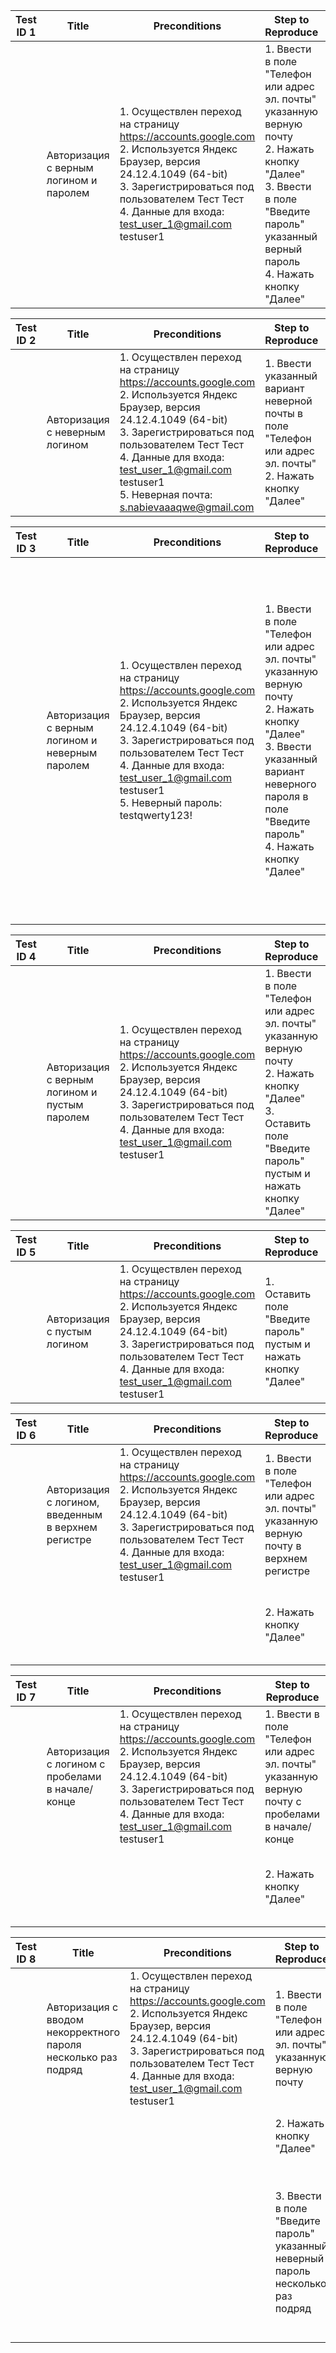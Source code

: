 | **Test ID 1** | **Title**                          | **Preconditions**                                                                                                                                                 | **Step to Reproduce**                                                                                     | **Expected Results**                                                           | **Priority** | **Status** |
|-------------|------------------------------------|------------------------------------------------------------------------------------------------------------------------------------------------------------------|-----------------------------------------------------------------------------------------------------------|--------------------------------------------------------------------------------|--------------|------------|
|            | Авторизация с верным логином и паролем | 1. Осуществлен переход на страницу https://accounts.google.com <br> 2. Используется Яндекс Браузер, версия 24.12.4.1049 (64-bit) <br> 3. Зарегистрироваться под пользователем Тест Тест <br> 4. Данные для входа: <br> test_user_1@gmail.com <br> testuser1 | 1. Ввести в поле "Телефон или адрес эл. почты" указанную верную почту <br> 2. Нажать кнопку "Далее" <br> 3. Ввести в поле "Введите пароль" указанный верный пароль <br> 4. Нажать кнопку "Далее" | 1. Введенные данные отображаются на странице <br> 2. Выполнен переход на страницу ввода пароля <br> 3. Ведденый пароль отображается в зашифрованном виде <br> 4. Выполнен переход на страницу авторизированного пользователя | A            | Passed     |

| **Test ID 2** | **Title**                   | **Preconditions**                                                                                                                                                 | **Step to Reproduce**                                                                                              | **Expected Results**                                                        | **Priority** | **Status** |
|-------------|-----------------------------|------------------------------------------------------------------------------------------------------------------------------------------------------------------|----------------------------------------------------------------------------------------------------------------------|----------------------------------------------------------------------------|--------------|------------|
|            | Авторизация с неверным логином | 1. Осуществлен переход на страницу https://accounts.google.com <br> 2. Используется Яндекс Браузер, версия 24.12.4.1049 (64-bit) <br> 3. Зарегистрироваться под пользователем Тест Тест <br> 4. Данные для входа: <br> test_user_1@gmail.com <br> testuser1 <br> 5. Неверная почта: <br> s.nabievaaaqwe@gmail.com | 1. Ввести указанный вариант неверной почты в поле "Телефон или адрес эл. почты" <br> 2. Нажать кнопку "Далее" | 1. Введенные данные отображаются на странице <br> 2. Поле подсвечивается красным цветом с сообщением под ним "Не удалось найти аккаунт Google" | A            | Passed     |

| **Test ID 3** | **Title**                          | **Preconditions**                                                                                                                                                 | **Step to Reproduce**                                                                                              | **Expected Results**                                                                                              | **Priority** | **Status** |
|-------------|------------------------------------|------------------------------------------------------------------------------------------------------------------------------------------------------------------|----------------------------------------------------------------------------------------------------------------------|------------------------------------------------------------------------------------------------------------------|--------------|------------|
|            | Авторизация с верным логином и неверным паролем | 1. Осуществлен переход на страницу https://accounts.google.com <br> 2. Используется Яндекс Браузер, версия 24.12.4.1049 (64-bit) <br> 3. Зарегистрироваться под пользователем Тест Тест <br> 4. Данные для входа: <br> test_user_1@gmail.com <br> testuser1 <br> 5. Неверный пароль: <br> testqwerty123! | 1. Ввести в поле "Телефон или адрес эл. почты" указанную верную почту <br> 2. Нажать кнопку "Далее" <br> 3. Ввести указанный вариант неверного пароля в поле "Введите пароль" <br> 4. Нажать кнопку "Далее" | 1. Введенные данные отображаются на странице <br> 2. Выполнен переход на страницу ввода пароля <br> 3. Введенный пароль отображается в зашифрованном виде <br> 4. Авторизация не выполнена. Поле подсвечивается красным цветом с сообщением под ним "Неверный пароль. Повторите попытку или нажмите на ссылку "Забыли пароль?", чтобы сбросить его." | A            | Passed     |

| **Test ID 4** | **Title**                            | **Preconditions**                                                                                                                                               | **Step to Reproduce**                                                                                              | **Expected Results**                                                                                              | **Priority** | **Status** |
|-------------|--------------------------------------|----------------------------------------------------------------------------------------------------------------------------------------------------------------|----------------------------------------------------------------------------------------------------------------------|------------------------------------------------------------------------------------------------------------------|--------------|------------|
|            | Авторизация с верным логином и пустым паролем | 1. Осуществлен переход на страницу https://accounts.google.com <br> 2. Используется Яндекс Браузер, версия 24.12.4.1049 (64-bit) <br> 3. Зарегистрироваться под пользователем Тест Тест <br> 4. Данные для входа: <br> test_user_1@gmail.com <br> testuser1 | 1. Ввести в поле "Телефон или адрес эл. почты" указанную верную почту <br> 2. Нажать кнопку "Далее" <br> 3. Оставить поле "Введите пароль" пустым и нажать кнопку "Далее" | 1. Введенные данные отображаются на странице <br> 2. Выполнен переход на страницу ввода пароля <br> 3. Авторизация не выполнена. Поле подсвечивается красным цветом с сообщением под ним "Введите пароль" | A            | Passed     |

| **Test ID 5** | **Title**                        | **Preconditions**                                                                                                                                               | **Step to Reproduce**                                                                                        | **Expected Results**                                                                                              | **Priority** | **Status** |
|-------------|----------------------------------|----------------------------------------------------------------------------------------------------------------------------------------------------------------|--------------------------------------------------------------------------------------------------------------|------------------------------------------------------------------------------------------------------------------|--------------|------------|
|            | Авторизация с пустым логином    | 1. Осуществлен переход на страницу https://accounts.google.com <br> 2. Используется Яндекс Браузер, версия 24.12.4.1049 (64-bit) <br> 3. Зарегистрироваться под пользователем Тест Тест <br> 4. Данные для входа: <br> test_user_1@gmail.com <br> testuser1 | 1. Оставить поле "Введите пароль" пустым и нажать кнопку "Далее"                                              | Поле подсвечивается красным цветом с сообщением под ним "Введите адрес электронной почты или номер телефона" | A            | Passed     |

| **Test ID 6** | **Title**                                | **Preconditions**                                                                                                                                               | **Step to Reproduce**                                                                                        | **Expected Results**                                                                                              | **Priority** | **Status** |
|-------------|------------------------------------------|----------------------------------------------------------------------------------------------------------------------------------------------------------------|--------------------------------------------------------------------------------------------------------------|------------------------------------------------------------------------------------------------------------------|--------------|------------|
|            | Авторизация с логином, введенным в верхнем регистре | 1. Осуществлен переход на страницу https://accounts.google.com <br> 2. Используется Яндекс Браузер, версия 24.12.4.1049 (64-bit) <br> 3. Зарегистрироваться под пользователем Тест Тест <br> 4. Данные для входа: <br> test_user_1@gmail.com <br> testuser1 | 1. Ввести в поле "Телефон или адрес эл. почты" указанную верную почту в верхнем регистре                    | Введенные данные отображаются на странице в верхнем регистре                                                       | A            | Passed     |
|             |                                          |                                                                                                                                                                | 2. Нажать кнопку "Далее"                                                                                       | Почта принята. Выполнен переход на страницу ввода пароля                                                       |              |            |

| **Test ID 7** | **Title**                                        | **Preconditions**                                                                                                                                               | **Step to Reproduce**                                                                                        | **Expected Results**                                                                                              | **Priority** | **Status** |
|-------------|--------------------------------------------------|----------------------------------------------------------------------------------------------------------------------------------------------------------------|--------------------------------------------------------------------------------------------------------------|------------------------------------------------------------------------------------------------------------------|--------------|------------|
|            | Авторизация с логином с пробелами в начале/конце | 1. Осуществлен переход на страницу https://accounts.google.com <br> 2. Используется Яндекс Браузер, версия 24.12.4.1049 (64-bit) <br> 3. Зарегистрироваться под пользователем Тест Тест <br> 4. Данные для входа: <br> test_user_1@gmail.com <br> testuser1 | 1. Ввести в поле "Телефон или адрес эл. почты" указанную верную почту с пробелами в начале/конце             | Введенные данные отображаются на странице с пробелами                                                           | A            | Passed     |
|             |                                                  |                                                                                                                                                                | 2. Нажать кнопку "Далее"                                                                                       | Почта принята. Выполнен переход на страницу ввода пароля                                                       |              |            |

| **Test ID 8** | **Title**                                                   | **Preconditions**                                                                                                                                               | **Step to Reproduce**                                                                                        | **Expected Results**                                                                                                         | **Priority** | **Status** |
|-------------|-------------------------------------------------------------|----------------------------------------------------------------------------------------------------------------------------------------------------------------|--------------------------------------------------------------------------------------------------------------|-----------------------------------------------------------------------------------------------------------------------------|--------------|------------|
|            | Авторизация с вводом некорректного пароля несколько раз подряд | 1. Осуществлен переход на страницу https://accounts.google.com <br> 2. Используется Яндекс Браузер, версия 24.12.4.1049 (64-bit) <br> 3. Зарегистрироваться под пользователем Тест Тест <br> 4. Данные для входа: <br> test_user_1@gmail.com <br> testuser1 | 1. Ввести в поле "Телефон или адрес эл. почты" указанную верную почту                                         | Введенные данные отображаются на странице                                                                                   | A            | Passed     |
|             |                                                             |                                                                                                                                                                | 2. Нажать кнопку "Далее"                                                                                       | Выполнен переход на страницу ввода пароля                                                                                     |              |            |
|             |                                                             |                                                                                                                                                                | 3. Ввести в поле "Введите пароль" указанный неверный пароль несколько раз подряд                             | Пароль не принят. Выведено сообщение "Неверный пароль. Повторите попытку или нажмите на ссылку "Забыли пароль?", чтобы сбросить его." |              |            |

